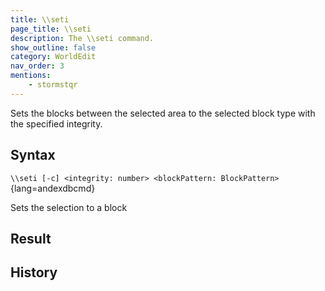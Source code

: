```yaml
---
title: \\seti
page_title: \\seti
description: The \\seti command.
show_outline: false
category: WorldEdit
nav_order: 3
mentions:
    - stormstqr
---
```


Sets the blocks between the selected area to the selected block type with the specified integrity.

<CommandDetailsTable
    name="\\seti"
    :categories="[
        'system', 'world', 'server', 'worldedit'
    ]"
    :requiredTags="[
        'canUseChatCommands'
    ]"
    ultraSecurityModeSecurityLevel="WorldEdit"
    version="1.0.0"
    :undoSupported="1"
    :functional="true"
    :deprecated="false"
/>

## Syntax

`\\seti [-c] <integrity: number> <blockPattern: BlockPattern>`{lang=andexdbcmd}

<indent>Sets the selection to a block</indent>

## Result


## History
